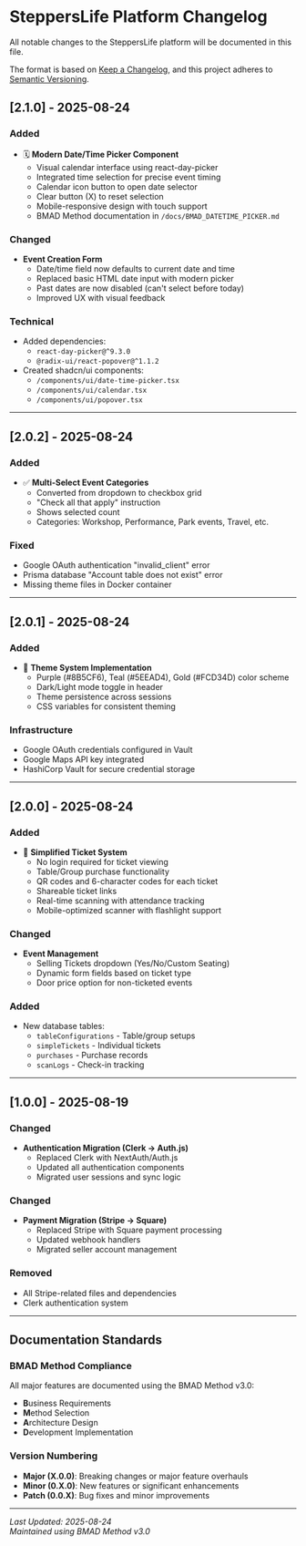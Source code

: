 # SteppersLife Platform Changelog

All notable changes to the SteppersLife platform will be documented in this file.

The format is based on [Keep a Changelog](https://keepachangelog.com/en/1.0.0/),
and this project adheres to [Semantic Versioning](https://semver.org/spec/v2.0.0.html).

## [2.1.0] - 2025-08-24

### Added
- 🗓️ **Modern Date/Time Picker Component**
  - Visual calendar interface using react-day-picker
  - Integrated time selection for precise event timing
  - Calendar icon button to open date selector
  - Clear button (X) to reset selection
  - Mobile-responsive design with touch support
  - BMAD Method documentation in `/docs/BMAD_DATETIME_PICKER.md`

### Changed
- **Event Creation Form**
  - Date/time field now defaults to current date and time
  - Replaced basic HTML date input with modern picker
  - Past dates are now disabled (can't select before today)
  - Improved UX with visual feedback

### Technical
- Added dependencies:
  - `react-day-picker@^9.3.0`
  - `@radix-ui/react-popover@^1.1.2`
- Created shadcn/ui components:
  - `/components/ui/date-time-picker.tsx`
  - `/components/ui/calendar.tsx`
  - `/components/ui/popover.tsx`

---

## [2.0.2] - 2025-08-24

### Added
- ✅ **Multi-Select Event Categories**
  - Converted from dropdown to checkbox grid
  - "Check all that apply" instruction
  - Shows selected count
  - Categories: Workshop, Performance, Park events, Travel, etc.

### Fixed
- Google OAuth authentication "invalid_client" error
- Prisma database "Account table does not exist" error
- Missing theme files in Docker container

---

## [2.0.1] - 2025-08-24

### Added
- 🎨 **Theme System Implementation**
  - Purple (#8B5CF6), Teal (#5EEAD4), Gold (#FCD34D) color scheme
  - Dark/Light mode toggle in header
  - Theme persistence across sessions
  - CSS variables for consistent theming

### Infrastructure
- Google OAuth credentials configured in Vault
- Google Maps API key integrated
- HashiCorp Vault for secure credential storage

---

## [2.0.0] - 2025-08-24

### Added
- 🎫 **Simplified Ticket System**
  - No login required for ticket viewing
  - Table/Group purchase functionality
  - QR codes and 6-character codes for each ticket
  - Shareable ticket links
  - Real-time scanning with attendance tracking
  - Mobile-optimized scanner with flashlight support

### Changed
- **Event Management**
  - Selling Tickets dropdown (Yes/No/Custom Seating)
  - Dynamic form fields based on ticket type
  - Door price option for non-ticketed events

### Added
- New database tables:
  - `tableConfigurations` - Table/group setups
  - `simpleTickets` - Individual tickets
  - `purchases` - Purchase records
  - `scanLogs` - Check-in tracking

---

## [1.0.0] - 2025-08-19

### Changed
- **Authentication Migration (Clerk → Auth.js)**
  - Replaced Clerk with NextAuth/Auth.js
  - Updated all authentication components
  - Migrated user sessions and sync logic

### Changed
- **Payment Migration (Stripe → Square)**
  - Replaced Stripe with Square payment processing
  - Updated webhook handlers
  - Migrated seller account management

### Removed
- All Stripe-related files and dependencies
- Clerk authentication system

---

## Documentation Standards

### BMAD Method Compliance
All major features are documented using the BMAD Method v3.0:
- **B**usiness Requirements
- **M**ethod Selection
- **A**rchitecture Design
- **D**evelopment Implementation

### Version Numbering
- **Major (X.0.0)**: Breaking changes or major feature overhauls
- **Minor (0.X.0)**: New features or significant enhancements
- **Patch (0.0.X)**: Bug fixes and minor improvements

---

*Last Updated: 2025-08-24*  
*Maintained using BMAD Method v3.0*